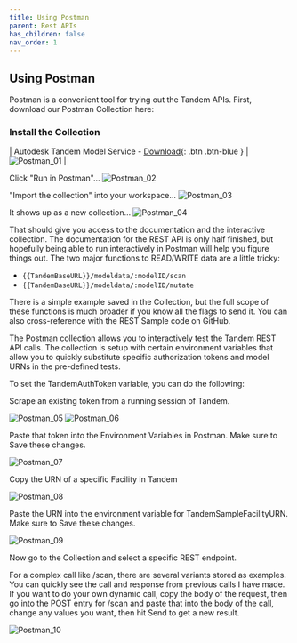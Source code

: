 ```yaml
---
title: Using Postman
parent: Rest APIs
has_children: false
nav_order: 1
---
```

## Using Postman

Postman is a convenient tool for trying out the Tandem APIs.  First, download our Postman Collection here:



### Install the Collection

| Autodesk Tandem Model Service - [Download](https://documenter.getpostman.com/view/15787353/UVeFMRdB){: .btn .btn-blue }         | ![Postman_01](../img/postman_01.png) |


Click "Run in Postman"... 
![Postman_02](../img/postman_02.png)

"Import the collection" into your workspace...
![Postman_03](../img/postman_03.png)

It shows up as a new collection...
![Postman_04](../img/postman_04.png)

That should give you access to the documentation and the interactive collection.  The documentation for the REST API is only half finished, but hopefully being able to run interactively in Postman will help you figure things out.  The two major functions to READ/WRITE data are a little tricky:  
- `{{TandemBaseURL}}/modeldata/:modelID/scan`  
- `{{TandemBaseURL}}/modeldata/:modelID/mutate`  

There is a simple example saved in the Collection, but the full scope of these functions is much broader if you know all the flags to send it.  You can also cross-reference with the REST Sample code on GitHub. 

The Postman collection allows you to interactively test the Tandem REST API calls.  The collection is setup with certain environment variables that allow you to quickly substitute specific authorization tokens and model URNs in the pre-defined tests.

To set the TandemAuthToken variable, you can do the following:

Scrape an existing token from a running session of Tandem.

![Postman_05](../img/postman_05.png)
![Postman_06](../img/postman_06.png)

Paste that token into the Environment Variables in Postman.  Make sure to Save these changes.

![Postman_07](../img/postman_07.png)

Copy the URN of a specific Facility in Tandem

![Postman_08](../img/postman_08.png)

Paste the URN into the environment variable for TandemSampleFacilityURN.  Make sure to Save these changes.

![Postman_09](../img/postman_09.png)

Now go to the Collection and select a specific REST endpoint.

For a complex call like /scan, there are several variants stored as examples.  You can quickly see the call and response from previous calls I have made.  If you want to do your own dynamic call, copy the body of the request, then go into the POST entry for /scan and paste that into the body of the call, change any values you want, then hit Send to get a new result.

![Postman_10](../img/postman_10.png)
